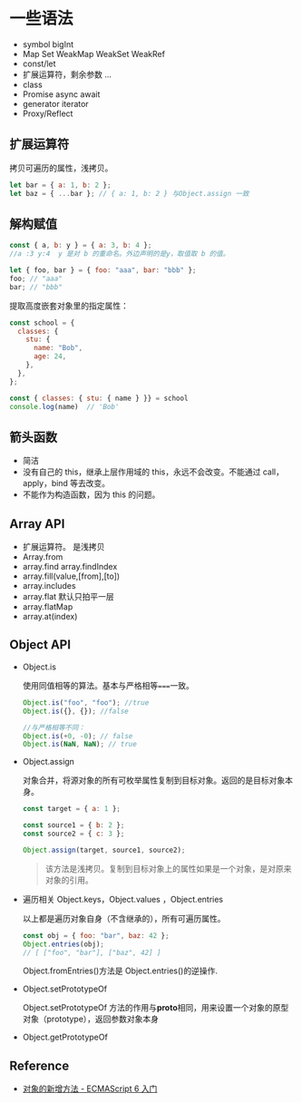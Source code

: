 # 一些语法

- symbol bigInt
- Map Set WeakMap WeakSet WeakRef
- const/let
- 扩展运算符，剩余参数 ...
- class
- Promise async await
- generator iterator
- Proxy/Reflect

## 扩展运算符

拷贝可遍历的属性，浅拷贝。

```js
let bar = { a: 1, b: 2 };
let baz = { ...bar }; // { a: 1, b: 2 } 与Object.assign 一致
```

## 解构赋值

```js
const { a, b: y } = { a: 3, b: 4 };
//a :3 y:4  y 是对 b 的重命名。外边声明的是y，取值取 b 的值。

let { foo, bar } = { foo: "aaa", bar: "bbb" };
foo; // "aaa"
bar; // "bbb"
```

提取高度嵌套对象里的指定属性：

```js
const school = {
  classes: {
    stu: {
      name: "Bob",
      age: 24,
    },
  },
};

const { classes: { stu: { name } }} = school
console.log(name)  // 'Bob'
```

## 箭头函数

- 简洁
- 没有自己的 this，继承上层作用域的 this，永远不会改变。不能通过 call，apply，bind 等去改变。
- 不能作为构造函数，因为 this 的问题。

## Array API

- 扩展运算符。 是浅拷贝
- Array.from
- array.find array.findIndex
- array.fill(value,[from],[to])
- array.includes
- array.flat 默认只拍平一层
- array.flatMap
- array.at(index)

## Object API

- Object.is

  使用同值相等的算法。基本与严格相等`===`一致。

  ```js
  Object.is("foo", "foo"); //true
  Object.is({}, {}); //false

  //与严格相等不同：
  Object.is(+0, -0); // false
  Object.is(NaN, NaN); // true
  ```

- Object.assign

  对象合并，将源对象的所有可枚举属性复制到目标对象。返回的是目标对象本身。

  ```js
  const target = { a: 1 };

  const source1 = { b: 2 };
  const source2 = { c: 3 };

  Object.assign(target, source1, source2);
  ```

  > 该方法是浅拷贝。复制到目标对象上的属性如果是一个对象，是对原来对象的引用。

- 遍历相关
  Object.keys，Object.values ，Object.entries

  以上都是遍历对象自身（不含继承的），所有可遍历属性。

  ```js
  const obj = { foo: "bar", baz: 42 };
  Object.entries(obj);
  // [ ["foo", "bar"], ["baz", 42] ]
  ```

  Object.fromEntries()方法是 Object.entries()的逆操作.

- Object.setPrototypeOf

  Object.setPrototypeOf 方法的作用与**proto**相同，用来设置一个对象的原型对象（prototype），返回参数对象本身

- Object.getPrototypeOf

## Reference

- [对象的新增方法 - ECMAScript 6 入门](https://es6.ruanyifeng.com/#docs/object-methods)
